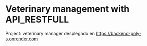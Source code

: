 # Veterinary management with API_RESTFULL
Project: veterinary manager
desplegado en https://backend-poly-s.onrender.com